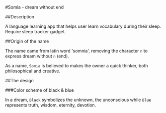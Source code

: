 #Somia - dream without end

##Description

A language learning app that helps user learn vocabulary during their sleep. Require sleep tracker gadget.

##Origin of the name

The name came from latin word 'somnia', removing the character `n` to express dream without `n` (end).

As a name, `Somia` is believed to makes the owner a quick thinker, both philosophical and creative.

##The design

###Color scheme of black & blue

In a dream, `Black` symbolizes the unknown, the unconscious while `Blue` represents truth, wisdom, eternity, devotion.